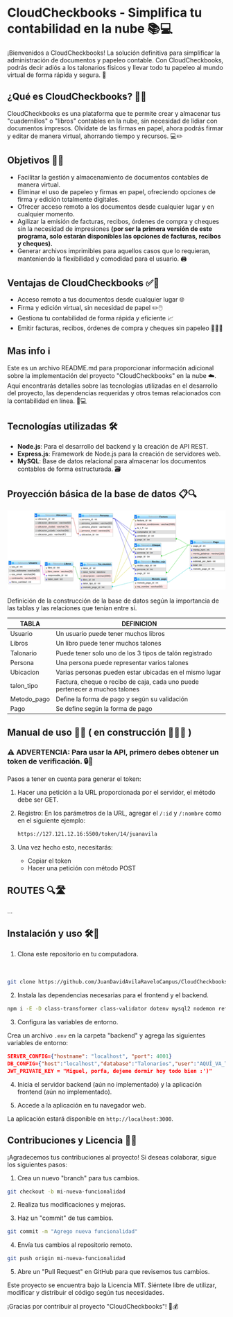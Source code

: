 # CloudCheckbooks - Simplifica tu contabilidad en la nube 📚💻

¡Bienvenidos a CloudCheckbooks! La solución definitiva para simplificar la administración de documentos y papeleo contable. Con CloudCheckbooks, podrás decir adiós a los talonarios físicos y llevar todo tu papeleo al mundo virtual de forma rápida y segura. 🎉

## ¿Qué es CloudCheckbooks? 🤔💡

CloudCheckbooks es una plataforma que te permite crear y almacenar tus "cuadernillos" o "libros" contables en la nube, sin necesidad de lidiar con documentos impresos. Olvídate de las firmas en papel, ahora podrás firmar y editar de manera virtual, ahorrando tiempo y recursos. 💻✏️

## Objetivos 🎯🚀

- Facilitar la gestión y almacenamiento de documentos contables de manera virtual.
- Eliminar el uso de papeleo y firmas en papel, ofreciendo opciones de firma y edición totalmente digitales.
- Ofrecer acceso remoto a los documentos desde cualquier lugar y en cualquier momento.
- Agilizar la emisión de facturas, recibos, órdenes de compra y cheques sin la necesidad de impresiones **(por ser la primera versión de este programa, solo estarán disponibles las opciones de facturas, recibos y cheques).**
- Generar archivos imprimibles para aquellos casos que lo requieran, manteniendo la flexibilidad y comodidad para el usuario. 🖨️

## Ventajas de CloudCheckbooks ✅🌟

- Acceso remoto a tus documentos desde cualquier lugar 🌐
- Firma y edición virtual, sin necesidad de papel ✏️🖱️
- Gestiona tu contabilidad de forma rápida y eficiente 📈
- Emitir facturas, recibos, órdenes de compra y cheques sin papeleo 📝🧾✅

## Mas info ℹ️

Este es un archivo README.md para proporcionar información adicional sobre la implementación del proyecto "CloudCheckbooks" en la nube ☁️. Aquí encontrarás detalles sobre las tecnologías utilizadas en el desarrollo del proyecto, las dependencias requeridas y otros temas relacionados con la contabilidad en línea. 📝💻

## Tecnologías utilizadas 🛠️

- **Node.js**: Para el desarrollo del backend y la creación de API REST.
- **Express.js**: Framework de Node.js para la creación de servidores web.
- **MySQL**: Base de datos relacional para almacenar los documentos contables de forma estructurada. 🗃️

## Proyección básica de la base de datos 📋🔍

![Diagrama de la base de datos](./assets/img/README/diagrama.png)

Definición de la construcción de la base de datos según la importancia de las tablas y las relaciones que tenían entre sí.

| TABLA       | DEFINICION                                                   |
| ----------- | ------------------------------------------------------------ |
| Usuario     | Un usuario puede tener muchos libros                         |
| Libros      | Un libro puede tener muchos talones                          |
| Talonario   | Puede tener solo uno de los 3 tipos de talón registrado      |
| Persona     | Una persona puede representar varios talones                 |
| Ubicacion   | Varias personas pueden estar ubicadas en el mismo lugar      |
| talon_tipo  | Factura, cheque o recibo de caja, cada uno puede pertenecer a muchos talones |
| Metodo_pago | Define la forma de pago y según su validación                |
| Pago        | Se define según la forma de pago                             |

## Manual de uso 📖🚀 ( en construcción 🔧👷‍♀️ )

### ⚠️ **ADVERTENCIA:** Para usar la API, primero debes obtener un token de verificación. 🔒🔑

Pasos a tener en cuenta para generar el token:

1. Hacer una petición a la URL proporcionada por el servidor, el método debe ser GET.
2. Registro: En los parámetros de la URL, agregar el `/:id` y `/:nombre` como en el siguiente ejemplo:

   ```bash
   https://127.121.12.16:5500/token/14/juanavila
   ```

3. Una vez hecho esto, necesitarás:

   - Copiar el token
   - Hacer una petición con método POST

## ROUTES 🔍🛣️

...

## Instalación y uso 🛠️🚀

1. Clona este repositorio en tu computadora.

```bash


git clone https://github.com/JuanDavidAvilaRaveloCampus/CloudCheckbooks.git
```

2. Instala las dependencias necesarias para el frontend y el backend.

```bash
npm i -E -D class-transformer class-validator dotenv mysql2 nodemon reflect-metadata typescript express jose
```

3. Configura las variables de entorno.

Crea un archivo `.env` en la carpeta "backend" y agrega las siguientes variables de entorno:

```json
SERVER_CONFIG={"hostname": "localhost", "port": 4001}
DB_CONFIG={"host":"localhost","database":"Talonarios","user":"AQUÍ_VA_TU_USUARIO","password":"AQUÍ_VA_TU_CONTRASEÑA_DE_MYSQL", "port": 3306}
JWT_PRIVATE_KEY = "Miguel, porfa, dejeme dormir hoy todo bien :')"
```

4. Inicia el servidor backend (aún no implementado) y la aplicación frontend (aún no implementado).

5. Accede a la aplicación en tu navegador web.

La aplicación estará disponible en `http://localhost:3000`.

## Contribuciones y Licencia 📝📄

¡Agradecemos tus contribuciones al proyecto! Si deseas colaborar, sigue los siguientes pasos:

1. Crea un nuevo "branch" para tus cambios.

```bash
git checkout -b mi-nueva-funcionalidad
```

2. Realiza tus modificaciones y mejoras.

3. Haz un "commit" de tus cambios.

```bash
git commit -m "Agrego nueva funcionalidad"
```

4. Envía tus cambios al repositorio remoto.

```bash
git push origin mi-nueva-funcionalidad
```

5. Abre un "Pull Request" en GitHub para que revisemos tus cambios.

Este proyecto se encuentra bajo la Licencia MIT. Siéntete libre de utilizar, modificar y distribuir el código según tus necesidades.

¡Gracias por contribuir al proyecto "CloudCheckbooks"! 🙌💰

